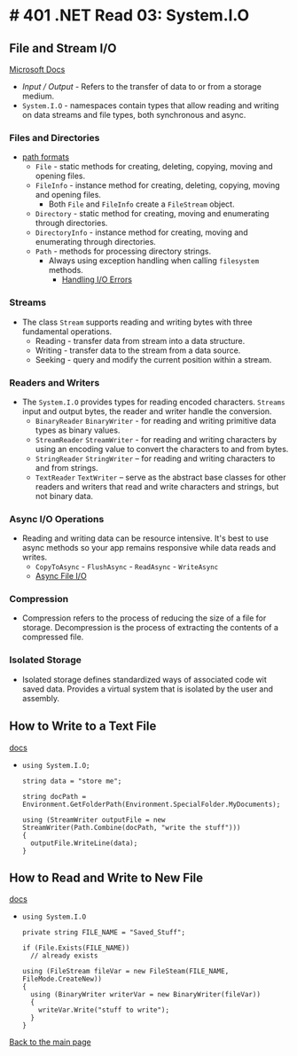# # 401 .NET Read 03: System.I.O

## File and Stream I/O
[Microsoft Docs](https://docs.microsoft.com/en-us/dotnet/standard/io/)<br>
+ *Input / Output* - Refers to the transfer of data to or from a storage medium.
+ `System.I.O` - namespaces contain types that allow reading and writing on data streams and file types, both synchronous and async.
### Files and Directories
+ [path formats](https://docs.microsoft.com/en-us/dotnet/standard/io/file-path-formats)
  + `File` - static methods for creating, deleting, copying, moving and opening files.
  + `FileInfo` - instance method for creating, deleting, copying, moving and opening files.
    + Both `File` and `FileInfo` create a `FileStream` object.
  + `Directory` - static method for creating, moving and enumerating through directories.
  + `DirectoryInfo` - instance method for creating, moving and enumerating through directories.
  + `Path` - methods for processing directory strings.
    + Always using exception handling when calling `filesystem` methods.
      + [Handling I/O Errors](https://docs.microsoft.com/en-us/dotnet/standard/io/handling-io-errors)

### Streams
+ The class `Stream` supports reading and writing bytes with three fundamental operations.
  + Reading - transfer data from stream into a data structure.
  + Writing - transfer data to the stream from a data source.
  + Seeking - query and modify the current position within a stream.

### Readers and Writers
+ The `System.I.O` provides types for reading encoded characters.  `Streams` input and output bytes, the reader and writer handle the conversion.
  + `BinaryReader` `BinaryWriter` - for reading and writing primitive data types as binary values.
  + `StreamReader` `StreamWriter` - for reading and writing characters by using an encoding value to convert the characters to and from bytes.
  + `StringReader` `StringWriter` – for reading and writing characters to and from strings.
  + `TextReader` `TextWriter` – serve as the abstract base classes for other readers and writers that read and write characters and strings, but not binary data.

### Async I/O Operations
+ Reading and writing data can be resource intensive.  It's best to use async methods so your app remains responsive while data reads and writes.
  + `CopyToAsync` - `FlushAsync` - `ReadAsync` - `WriteAsync`
  + [Async File I/O](https://docs.microsoft.com/en-us/dotnet/standard/io/asynchronous-file-i-o)

### Compression
+ Compression refers to the process of reducing the size of a file for storage. Decompression is the process of extracting the contents of a compressed file.

### Isolated Storage
+ Isolated storage defines standardized ways of associated code wit saved data.  Provides a virtual system that is isolated by the user and assembly.  

## How to Write to a Text File
[docs](https://docs.microsoft.com/en-us/dotnet/standard/io/how-to-write-text-to-a-file)<br>
+ ```
  using System.I.O;

  string data = "store me";

  string docPath = Environment.GetFolderPath(Environment.SpecialFolder.MyDocuments);

  using (StreamWriter outputFile = new StreamWriter(Path.Combine(docPath, "write the stuff")))
  {
    outputFile.WriteLine(data);
  }
  ```

## How to Read and Write to New File
[docs](https://docs.microsoft.com/en-us/dotnet/standard/io/how-to-read-and-write-to-a-newly-created-data-file)<br>
+ ```
  using System.I.O

  private string FILE_NAME = "Saved_Stuff";

  if (File.Exists(FILE_NAME))
    // already exists
  
  using (FileStream fileVar = new FileSteam(FILE_NAME, FileMode.CreateNew))
  {
    using (BinaryWriter writerVar = new BinaryWriter(fileVar))
    {
      writeVar.Write("stuff to write");
    }
  }
  ```




[Back to the main page](../README.md) 